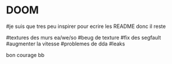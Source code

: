 # DOOM
#je suis que tres peu inspirer pour ecrire les README donc il reste


#textures des murs ea/we/so
#beug de texture
#fix des segfault
#augmenter la vitesse
#problemes de dda
#leaks



bon courage bb

